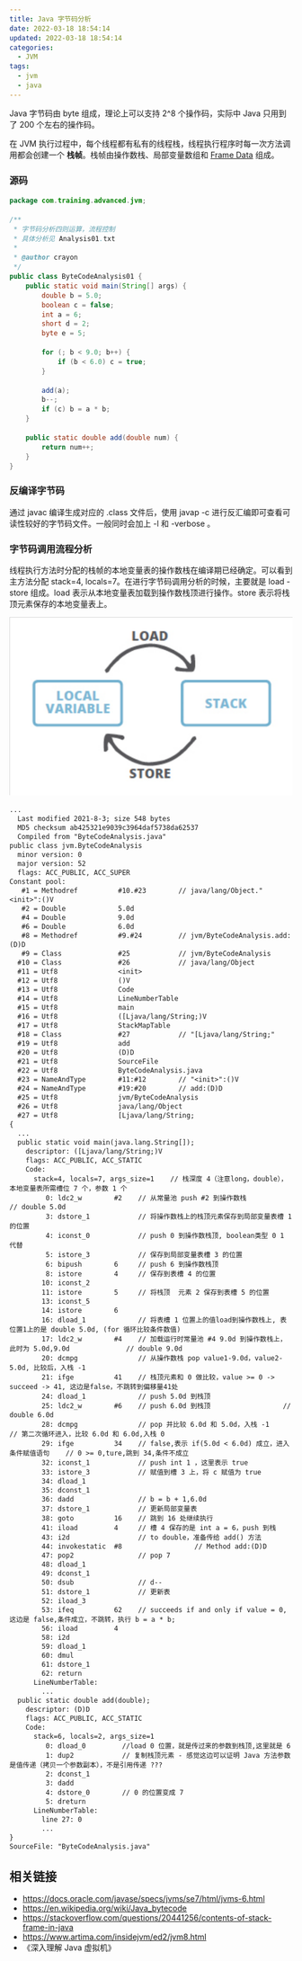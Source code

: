 ```yaml
---
title: Java 字节码分析
date: 2022-03-18 18:54:14
updated: 2022-03-18 18:54:14
categories: 
  - JVM
tags: 
  - jvm
  - java
---
```


Java 字节码由 byte 组成，理论上可以支持 2^8 个操作码，实际中 Java 只用到了 200 个左右的操作码。

在 JVM 执行过程中，每个线程都有私有的线程栈，线程执行程序时每一次方法调用都会创建一个 **栈帧**。栈帧由操作数栈、局部变量数组和 [Frame Data](https://www.artima.com/insidejvm/ed2/jvm8.html) 组成。<!--more-->

### 源码

```java
package com.training.advanced.jvm;

/**
 * 字节码分析四则运算，流程控制
 * 具体分析见 Analysis01.txt
 *
 * @author crayon
 */
public class ByteCodeAnalysis01 {
    public static void main(String[] args) {
        double b = 5.0;
        boolean c = false;
        int a = 6;
        short d = 2;
        byte e = 5;

        for (; b < 9.0; b++) {
            if (b < 6.0) c = true;
        }

        add(a);
        b--;
        if (c) b = a * b;
    }
    
    public static double add(double num) {
        return num++;
    }
}

```

### 反编译字节码

通过 javac 编译生成对应的 .class 文件后，使用 javap -c 进行反汇编即可查看可读性较好的字节码文件。一般同时会加上 -l 和 -verbose 。

### 字节码调用流程分析

线程执行方法时分配的栈帧的本地变量表的操作数栈在编译期已经确定。可以看到主方法分配 stack=4, locals=7。在进行字节码调用分析的时候，主要就是 load - store 组成。load 表示从本地变量表加载到操作数栈顶进行操作。store 表示将栈顶元素保存的本地变量表上。

![Snipaste_1012135213](JVM-Bytecode-Analysis/Snipaste_1012135213.png)

```
...
  Last modified 2021-8-3; size 548 bytes
  MD5 checksum ab425321e9039c3964daf5738da62537
  Compiled from "ByteCodeAnalysis.java"
public class jvm.ByteCodeAnalysis
  minor version: 0
  major version: 52
  flags: ACC_PUBLIC, ACC_SUPER
Constant pool:
   #1 = Methodref          #10.#23        // java/lang/Object."<init>":()V
   #2 = Double             5.0d
   #4 = Double             9.0d
   #6 = Double             6.0d
   #8 = Methodref          #9.#24         // jvm/ByteCodeAnalysis.add:(D)D
   #9 = Class              #25            // jvm/ByteCodeAnalysis
  #10 = Class              #26            // java/lang/Object
  #11 = Utf8               <init>
  #12 = Utf8               ()V
  #13 = Utf8               Code
  #14 = Utf8               LineNumberTable
  #15 = Utf8               main
  #16 = Utf8               ([Ljava/lang/String;)V
  #17 = Utf8               StackMapTable
  #18 = Class              #27            // "[Ljava/lang/String;"
  #19 = Utf8               add
  #20 = Utf8               (D)D
  #21 = Utf8               SourceFile
  #22 = Utf8               ByteCodeAnalysis.java
  #23 = NameAndType        #11:#12        // "<init>":()V
  #24 = NameAndType        #19:#20        // add:(D)D
  #25 = Utf8               jvm/ByteCodeAnalysis
  #26 = Utf8               java/lang/Object
  #27 = Utf8               [Ljava/lang/String;
{
  ...
  public static void main(java.lang.String[]);
    descriptor: ([Ljava/lang/String;)V
    flags: ACC_PUBLIC, ACC_STATIC
    Code:
      stack=4, locals=7, args_size=1    // 栈深度 4（注意long，double），本地变量表所需槽位 7 个，参数 1 个
         0: ldc2_w        #2    // 从常量池 push #2 到操作数栈                // double 5.0d
         3: dstore_1            // 将操作数栈上的栈顶元素保存到局部变量表槽 1 的位置
         4: iconst_0            // push 0 到操作数栈顶, boolean类型 0 1 代替
         5: istore_3            // 保存到局部变量表槽 3 的位置
         6: bipush        6     // push 6 到操作数栈顶
         8: istore        4     // 保存到表槽 4 的位置
        10: iconst_2
        11: istore        5     // 将栈顶  元素 2 保存到表槽 5 的位置
        13: iconst_5
        14: istore        6
        16: dload_1             // 将表槽 1 位置上的值load到操作数栈上, 表位置1上的是 double 5.0d, (for 循环比较条件数值)
        17: ldc2_w        #4    // 加载运行时常量池 #4 9.0d 到操作数栈上，此时为 5.0d,9.0d              // double 9.0d
        20: dcmpg               // 从操作数栈 pop value1-9.0d，value2-5.0d, 比较后，入栈 -1
        21: ifge          41    // 栈顶元素和 0 做比较，value >= 0 -> succeed -> 41, 这边是false，不跳转到偏移量41处
        24: dload_1             // push 5.0d 到栈顶
        25: ldc2_w        #6    // push 6.0d 到栈顶                  // double 6.0d
        28: dcmpg               // pop 并比较 6.0d 和 5.0d，入栈 -1    // 第二次循环进入，比较 6.0d 和 6.0d,入栈 0
        29: ifge          34    // false,表示 if(5.0d < 6.0d) 成立，进入条件赋值语句    // 0 >= 0,ture,跳到 34,条件不成立
        32: iconst_1            // push int 1 ，这里表示 true
        33: istore_3            // 赋值到槽 3 上，将 c 赋值为 true
        34: dload_1
        35: dconst_1
        36: dadd                // b = b + 1,6.0d
        37: dstore_1            // 更新局部变量表
        38: goto          16    // 跳到 16 处继续执行
        41: iload         4     // 槽 4 保存的是 int a = 6，push 到栈
        43: i2d                 // to double，准备传给 add() 方法
        44: invokestatic  #8                  // Method add:(D)D
        47: pop2                // pop 7
        48: dload_1
        49: dconst_1
        50: dsub                // d--
        51: dstore_1            // 更新表
        52: iload_3
        53: ifeq          62    // succeeds if and only if value = 0,这边是 false,条件成立，不跳转，执行 b = a * b;
        56: iload         4
        58: i2d
        59: dload_1
        60: dmul
        61: dstore_1
        62: return
      LineNumberTable:
        ...
  public static double add(double);
    descriptor: (D)D
    flags: ACC_PUBLIC, ACC_STATIC
    Code:
      stack=6, locals=2, args_size=1
         0: dload_0         //load 0 位置，就是传过来的参数到栈顶,这里就是 6
         1: dup2            // 复制栈顶元素 - 感觉这边可以证明 Java 方法参数是值传递（拷贝一个参数副本），不是引用传递 ???
         2: dconst_1
         3: dadd
         4: dstore_0        // 0 的位置变成 7
         5: dreturn
      LineNumberTable:
        line 27: 0
        ...
}
SourceFile: "ByteCodeAnalysis.java"
```

## 相关链接

- https://docs.oracle.com/javase/specs/jvms/se7/html/jvms-6.html
- https://en.wikipedia.org/wiki/Java_bytecode
- https://stackoverflow.com/questions/20441256/contents-of-stack-frame-in-java
- https://www.artima.com/insidejvm/ed2/jvm8.html
- 《深入理解 Java 虚拟机》